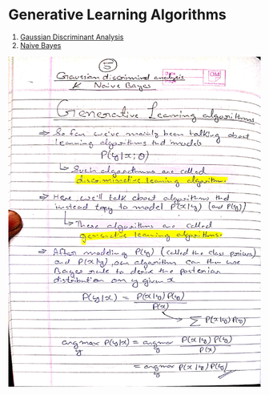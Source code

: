 # Generative Learning Algorithms

1. [Gaussian Discriminant Analysis](./1/README.md)
2. [Naive Bayes](./2/README.md)

![](./1.jpg)
